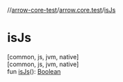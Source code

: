 //[arrow-core-test](../../index.md)/[arrow.core.test](index.md)/[isJs](is-js.md)

# isJs

[common, js, jvm, native]\
[common, js, jvm, native]\
fun [isJs](is-js.md)(): [Boolean](https://kotlinlang.org/api/latest/jvm/stdlib/kotlin/-boolean/index.html)
